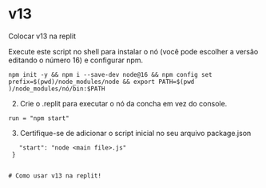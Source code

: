 # v13
Colocar v13 na replit

Execute este script no shell para instalar o nó (você pode escolher a versão editando o número 16) e configurar npm.


``` npm init -y && npm i --save-dev node@16 && npm config set prefix=$(pwd)/node_modules/node && export PATH=$(pwd )/node_modules/nó/bin:$PATH ```

2. Crie o .replit para executar o nó da concha em vez do console.

```run = "npm start"```

3. Certifique-se de adicionar o script inicial no seu arquivo package.json
 ```"scripts": {
    "start": "node <main file>.js"
  }


# Como usar v13 na replit!
